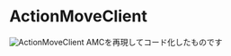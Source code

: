 # ActionMoveClient

![ActionMoveClient](https://user-images.githubusercontent.com/94842027/179336982-8d451099-5120-4af9-9f75-a5b37c990b9d.png)
AMCを再現してコード化したものです

